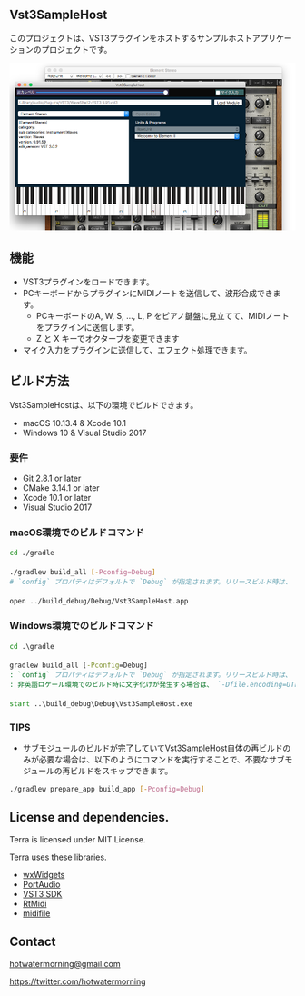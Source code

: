 ## Vst3SampleHost

このプロジェクトは、VST3プラグインをホストするサンプルホストアプリケーションのプロジェクトです。

![ScreenShot](./misc/ScreenShot.png)

## 機能

* VST3プラグインをロードできます。
* PCキーボードからプラグインにMIDIノートを送信して、波形合成できます。
    * PCキーボードのA, W, S, ..., L, P をピアノ鍵盤に見立てて、MIDIノートをプラグインに送信します。
    * Z と X キーでオクターブを変更できます
* マイク入力をプラグインに送信して、エフェクト処理できます。

## ビルド方法

Vst3SampleHostは、以下の環境でビルドできます。

* macOS 10.13.4 & Xcode 10.1
* Windows 10 & Visual Studio 2017

### 要件

* Git 2.8.1 or later
* CMake 3.14.1 or later
* Xcode 10.1 or later
* Visual Studio 2017

### macOS環境でのビルドコマンド

```sh
cd ./gradle

./gradlew build_all [-Pconfig=Debug]
# `config` プロパティはデフォルトで `Debug` が指定されます。リリースビルド時は、 `-Pconfig=Release` を指定します。

open ../build_debug/Debug/Vst3SampleHost.app
```

### Windows環境でのビルドコマンド

```bat
cd .\gradle

gradlew build_all [-Pconfig=Debug]
: `config` プロパティはデフォルトで `Debug` が指定されます。リリースビルド時は、 `-Pconfig=Release` を指定します。
: 非英語ロケール環境でのビルド時に文字化けが発生する場合は、 `-Dfile.encoding=UTF-8` オプションを追加してください。

start ..\build_debug\Debug\Vst3SampleHost.exe
```

### TIPS

* サブモジュールのビルドが完了していてVst3SampleHost自体の再ビルドのみが必要な場合は、以下のようにコマンドを実行することで、不要なサブモジュールの再ビルドをスキップできます。

```sh
./gradlew prepare_app build_app [-Pconfig=Debug]
```

## License and dependencies.

Terra is licensed under MIT License.

Terra uses these libraries.

* [wxWidgets](http://www.wxwidgets.org/)
* [PortAudio](http://www.portaudio.com/)
* [VST3 SDK](https://github.com/steinbergmedia/vst3sdk)
* [RtMidi](https://github.com/thestk/rtmidi)
* [midifile](https://github.com/craigsapp/midifile)

## Contact

hotwatermorning@gmail.com

https://twitter.com/hotwatermorning

